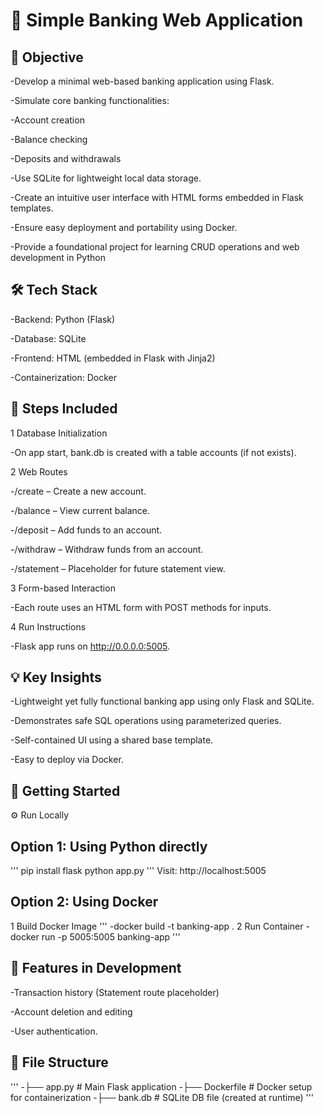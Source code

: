 # 🏦 Simple Banking Web Application
## 📌 Objective
-Develop a minimal web-based banking application using Flask.

-Simulate core banking functionalities:

-Account creation

-Balance checking

-Deposits and withdrawals

-Use SQLite for lightweight local data storage.

-Create an intuitive user interface with HTML forms embedded in Flask templates.

-Ensure easy deployment and portability using Docker.

-Provide a foundational project for learning CRUD operations and web development in Python
## 🛠️ Tech Stack
-Backend: Python (Flask)

-Database: SQLite

-Frontend: HTML (embedded in Flask with Jinja2)

-Containerization: Docker
## 🧩 Steps Included
1 Database Initialization

-On app start, bank.db is created with a table accounts (if not exists).

2 Web Routes

-/create – Create a new account.

-/balance – View current balance.

-/deposit – Add funds to an account.

-/withdraw – Withdraw funds from an account.

-/statement – Placeholder for future statement view.

3 Form-based Interaction

-Each route uses an HTML form with POST methods for inputs.

4 Run Instructions

-Flask app runs on http://0.0.0.0:5005.
## 💡 Key Insights
-Lightweight yet fully functional banking app using only Flask and SQLite.

-Demonstrates safe SQL operations using parameterized queries.

-Self-contained UI using a shared base template.

-Easy to deploy via Docker.
## 🚀 Getting Started
⚙️ Run Locally
## Option 1: Using Python directly
'''
pip install flask
python app.py
'''
Visit: http://localhost:5005
## Option 2: Using Docker
1 Build Docker Image
'''
-docker build -t banking-app .
2 Run Container
-docker run -p 5005:5005 banking-app
''' 
## 🧪 Features in Development
-Transaction history (Statement route placeholder)

-Account deletion and editing

-User authentication.
## 📁 File Structure
'''
-├── app.py         # Main Flask application
-├── Dockerfile     # Docker setup for containerization
-├── bank.db        # SQLite DB file (created at runtime)
'''


